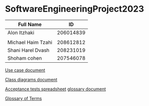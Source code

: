 # SoftwareEngineeringProject2023

| Full Name          | ID        |
|--------------------|-----------|
| Alon Itzhaki       | 206014839 |
|                    |           |
| Michael Haim Tzahi | 208612812 |
| Shani Harel Dvash  | 208231019 |
| Shoham cohen       | 207546078 |

[Use case document](https://docs.google.com/document/d/1UAQDgz2bkhyf0IcH88h-_cnW8x7Ipf8hd0CZFhu2GPI/edit?usp=sharing)

[Class diagrams document](https://app.diagrams.net/#G1rCyzcCywpeftu5bWJQhvMHmn-BljG2qw)

[Acceptance tests spreadsheet](https://docs.google.com/spreadsheets/d/1QivuhcZaOXG1rgl5f_WqCOW7OVZj7NmEyaRW_v77Jik/edit?usp=sharing)
[glossary document](https://docs.google.com/document/d/e/2PACX-1vQHCOeNN2pi5Ys1wtW3pXp3_X0Il04qKQfTF8OTug706sL_uK6aNvA2peGba9KI_t-of6RKWsFIpTKD/pub)

[Glossary of Terms]([https://docs.google.com/spreadsheets/d/1QivuhcZaOXG1rgl5f_WqCOW7OVZj7NmEyaRW_v77Jik/edit?usp=sharing](https://docs.google.com/document/d/e/2PACX-1vQHCOeNN2pi5Ys1wtW3pXp3_X0Il04qKQfTF8OTug706sL_uK6aNvA2peGba9KI_t-of6RKWsFIpTKD/pub))
